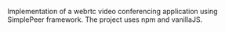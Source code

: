 Implementation of a webrtc video conferencing application using SimplePeer framework. The project uses npm and vanillaJS.

